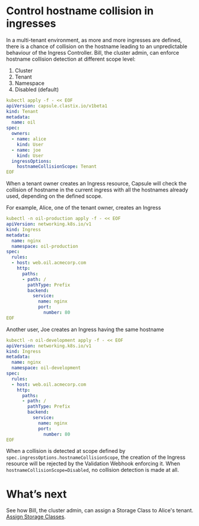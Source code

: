 # Control hostname collision in ingresses
In a multi-tenant environment, as more and more ingresses are defined, there is a chance of collision on the hostname leading to an unpredictable behaviour of the Ingress Controller. Bill, the cluster admin, can enforce hostname collision detection at different scope level:

1. Cluster
2. Tenant
3. Namespace
4. Disabled (default)

```yaml
kubectl apply -f - << EOF
apiVersion: capsule.clastix.io/v1beta1
kind: Tenant
metadata:
  name: oil
spec:
  owners:
  - name: alice
    kind: User
  - name: joe
    kind: User
  ingressOptions:
    hostnameCollisionScope: Tenant
EOF
```

When a tenant owner creates an Ingress resource, Capsule will check the collision of hostname in the current ingress with all the hostnames already used, depending on the defined scope.

For example, Alice, one of the tenant owner, creates an Ingress


```yaml
kubectl -n oil-production apply -f - << EOF
apiVersion: networking.k8s.io/v1
kind: Ingress
metadata:
  name: nginx
  namespace: oil-production
spec:
  rules:
  - host: web.oil.acmecorp.com
    http:
      paths:
      - path: /
        pathType: Prefix
        backend:
          service:
            name: nginx
            port:
              number: 80
EOF
```

Another user, Joe creates an Ingress having the same hostname

```yaml
kubectl -n oil-development apply -f - << EOF
apiVersion: networking.k8s.io/v1
kind: Ingress
metadata:
  name: nginx
  namespace: oil-development
spec:
  rules:
  - host: web.oil.acmecorp.com
    http:
      paths:
      - path: /
        pathType: Prefix
        backend:
          service:
            name: nginx
            port:
              number: 80
EOF
```

When a collision is detected at scope defined by `spec.ingressOptions.hostnameCollisionScope`, the creation of the Ingress resource will be rejected by the Validation Webhook enforcing it. When `hostnameCollisionScope=Disabled`, no collision detection is made at all.

# What’s next
See how Bill, the cluster admin, can assign a Storage Class to Alice's tenant. [Assign Storage Classes](./storage-classes.md).
